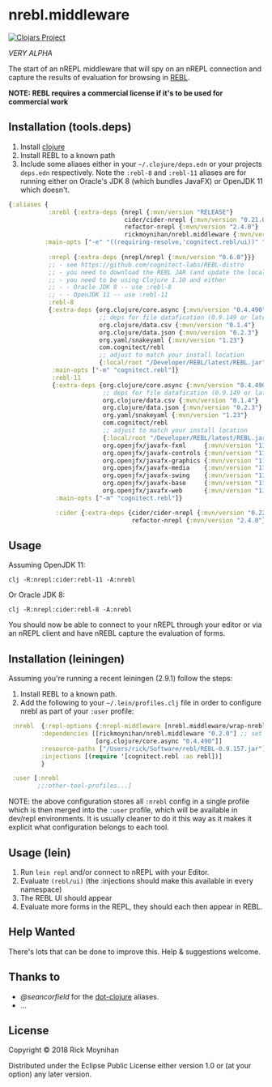 # nrebl.middleware

[![Clojars Project](https://img.shields.io/clojars/v/rickmoynihan/nrebl.middleware.svg)](https://clojars.org/rickmoynihan/nrebl.middleware)

*VERY ALPHA*

The start of an nREPL middleware that will spy on an nREPL connection
and capture the results of evaluation for browsing in
[REBL](https://github.com/cognitect-labs/REBL-distro).

**NOTE: REBL requires a commercial license if it's to be used for commercial work**

## Installation (tools.deps)

1. Install [clojure](https://clojure.org/)
2. Install REBL to a known path
3. Include some aliases either in your `~/.clojure/deps.edn` or your projects `deps.edn` respectively.  Note the `:rebl-8` and `:rebl-11` aliases are for running either on Oracle's JDK 8 (which bundles JavaFX) or OpenJDK 11 which doesn't.  

```clojure
{:aliases {
           :nrebl {:extra-deps {nrepl {:mvn/version "RELEASE"}
                                cider/cider-nrepl {:mvn/version "0.21.0"}
                                refactor-nrepl {:mvn/version "2.4.0"}
                                rickmoynihan/nrebl.middleware {:mvn/version "0.2.0"}}
          :main-opts ["-e" "((requiring-resolve,'cognitect.rebl/ui))" "-m" "nrepl.cmdline" "-i" "--middleware" "[nrebl.middleware/wrap-nrebl,cider.nrepl/cider-middleware]"]}
	  
           :nrepl {:extra-deps {nrepl/nrepl {:mvn/version "0.6.0"}}}
           ;; - see https://github.com/cognitect-labs/REBL-distro
           ;; - you need to download the REBL JAR (and update the local/root below)
           ;; - you need to be using Clojure 1.10 and either
           ;; - - Oracle JDK 8 -- use :rebl-8
           ;; - - OpenJDK 11 -- use :rebl-11
           :rebl-8
           {:extra-deps {org.clojure/core.async {:mvn/version "0.4.490"}
                         ;; deps for file datafication (0.9.149 or later)
                         org.clojure/data.csv {:mvn/version "0.1.4"}
                         org.clojure/data.json {:mvn/version "0.2.3"}
                         org.yaml/snakeyaml {:mvn/version "1.23"}
                         com.cognitect/rebl
                         ;; adjust to match your install location
                         {:local/root "/Developer/REBL/latest/REBL.jar"}}
            :main-opts ["-m" "cognitect.rebl"]}
            :rebl-11
            {:extra-deps {org.clojure/core.async {:mvn/version "0.4.490"}
                          ;; deps for file datafication (0.9.149 or later)
                          org.clojure/data.csv {:mvn/version "0.1.4"}
                          org.clojure/data.json {:mvn/version "0.2.3"}
                          org.yaml/snakeyaml {:mvn/version "1.23"}
                          com.cognitect/rebl
                          ;; adjust to match your install location
                          {:local/root "/Developer/REBL/latest/REBL.jar"}
                          org.openjfx/javafx-fxml     {:mvn/version "11.0.1"}
                          org.openjfx/javafx-controls {:mvn/version "11.0.1"}
                          org.openjfx/javafx-graphics {:mvn/version "11.0.1"}
                          org.openjfx/javafx-media    {:mvn/version "11.0.1"}
                          org.openjfx/javafx-swing    {:mvn/version "11.0.1"}
                          org.openjfx/javafx-base     {:mvn/version "11.0.1"}
                          org.openjfx/javafx-web      {:mvn/version "11.0.1"}}
             :main-opts ["-m" "cognitect.rebl"]}

             :cider {:extra-deps {cider/cider-nrepl {:mvn/version "0.22.1"
                                  refactor-nrepl {:mvn/version "2.4.0"}}}}}}}}
```

## Usage

Assuming OpenJDK 11:

```
clj -R:nrepl:cider:rebl-11 -A:nrebl
```

Or Oracle JDK 8:

```
clj -R:nrepl:cider:rebl-8 -A:nrebl
```


You should now be able to connect to your nREPL through your editor or via an nREPL client and have nREBL capture the evaluation of forms.

## Installation (leiningen)

Assuming you're running a recent leiningen (2.9.1) follow the steps:

1. Install REBL to a known path.
2. Add the following to your `~/.lein/profiles.clj` file in order to configure nrebl as part of your `:user` profile:

```clojure
 :nrebl  {:repl-options {:nrepl-middleware [nrebl.middleware/wrap-nrebl]}
         :dependencies [[rickmoynihan/nrebl.middleware "0.2.0"] ;; set this to the latest nrebl version
                        [org.clojure/core.async "0.4.490"]]
         :resource-paths ["/Users/rick/Software/rebl/REBL-0.9.157.jar"] ;; set this to where your REBL jar is installed
         :injections [(require '[cognitect.rebl :as rebl])]
         }

 :user [:nrebl
        ;;:other-tool-profiles...]
```

NOTE: the above configuration stores all `:nrebl` config in a single profile which is then merged into the `:user` profile, which will be available in dev/repl environments.  It is usually cleaner to do it this way as it makes it explicit what configuration belongs to each tool.

## Usage (lein)

1. Run `lein repl` and/or connect to  nREPL with your Editor.
2. Evaluate `(rebl/ui)` (the :injections should make this available in every namespace)
3. The REBL UI should appear
4. Evaluate more forms in the REPL, they should each then appear in REBL.

## Help Wanted

There's lots that can be done to improve this.  Help & suggestions welcome.

## Thanks to

- *@seancorfield* for the [dot-clojure](https://github.com/seancorfield/dot-clojure/blob/master/deps.edn) aliases.
- ...

## License

Copyright © 2018 Rick Moynihan

Distributed under the Eclipse Public License either version 1.0 or (at
your option) any later version.
